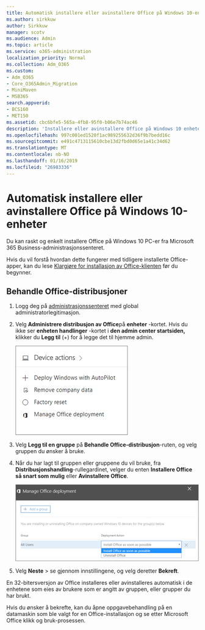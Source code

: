 ```yaml
---
title: Automatisk installere eller avinstallere Office på Windows 10-enheter
ms.author: sirkkuw
author: Sirkkuw
manager: scotv
ms.audience: Admin
ms.topic: article
ms.service: o365-administration
localization_priority: Normal
ms.collection: Adm_O365
ms.custom:
- Adm_O365
- Core_O365Admin_Migration
- MiniMaven
- MSB365
search.appverid:
- BCS160
- MET150
ms.assetid: cbc6bfe5-565a-4fb8-95f0-b06e7b74ac46
description: 'Installere eller avinstallere Office på Windows 10 enheter fra Microsoft 365 Business administrasjonssenteret. '
ms.openlocfilehash: 997c001ed1520f1ac989255632d36f9b7bedd16c
ms.sourcegitcommit: e491c4713115610cbe13d2fbd0d65e1a41c34d62
ms.translationtype: MT
ms.contentlocale: nb-NO
ms.lasthandoff: 01/16/2019
ms.locfileid: "26983336"
---
```

# <a name="automatically-install-or-uninstall-office-on-windows-10-devices"></a>Automatisk installere eller avinstallere Office på Windows 10-enheter

Du kan raskt og enkelt installere Office på Windows 10 PC-er fra Microsoft 365 Business-administrasjonssenteret.
  
Hvis du vil forstå hvordan dette fungerer med tidligere installerte Office-apper, kan du lese [Klargjøre for installasjon av Office-klienten](prepare-for-office-client-deployment.md) før du begynner. 
  
## <a name="manage-office-deployments"></a>Behandle Office-distribusjoner

1. Logg deg på [administrasjonssenteret](https://aka.ms/bcsportal) med global administratorlegitimasjon. 
    
2. Velg **Administrere distribusjon av Office**på **enheter** -kortet.    Hvis du ikke ser **enheten handlinger** -kortet i **den admin center startsiden,** klikker du **Legg til** (+) for å legge det til hjemme admin.
    
    ![Screenshot of the Devices card in the admin center](media/9982e784-dbf9-4a76-a159-bb3e2e5aa23f.png)
  
3. Velg **Legg til en gruppe** på **Behandle Office-distribusjon**-ruten, og velg gruppen du ønsker å bruke.
    
4. Når du har lagt til gruppen eller gruppene du vil bruke, fra **Distribusjonshandling**-rullegardinet, velger du enten **Installere Office så snart som mulig** eller **Avinstallere Office**.
    
    ![In the Manage Office deployment pane, choose either Install Office as soon as possible, or Uninstall Office.](media/00f24a61-1848-40c0-b037-78d726c7d757.png)
  
5. Velg **Neste** \> se gjennom innstillingene, og velg deretter **Bekreft**.
    
En 32-bitersversjon av Office installeres eller avinstalleres automatisk i de enhetene som eies av brukere som er angitt av gruppen, eller grupper du har brukt.
  
Hvis du ønsker å bekrefte, kan du åpne oppgavebehandling på en datamaskin som ble valgt for en Office-installasjon og se etter Microsoft Office klikk og bruk-prosessen.
  



